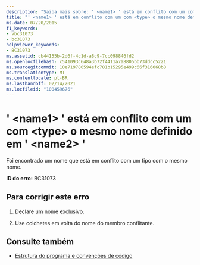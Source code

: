 ```yaml
---
description: "Saiba mais sobre: ' <name1> ' está em conflito com um com <type> o mesmo nome definido em ' <name2> '"
title: "' <name1> ' está em conflito com um com <type> o mesmo nome definido em ' <name2> '"
ms.date: 07/20/2015
f1_keywords:
- vbc31073
- bc31073
helpviewer_keywords:
- BC31073
ms.assetid: cb44155b-2d6f-4c1d-a8c9-7cc098846fd2
ms.openlocfilehash: c541093c648a3b72f4411a7a8805bb73ddcc5221
ms.sourcegitcommit: 10e719780594efc781b15295e499c66f316068b8
ms.translationtype: MT
ms.contentlocale: pt-BR
ms.lasthandoff: 02/14/2021
ms.locfileid: "100459676"
---
```

# <a name="name1-conflicts-with-a-type-by-the-same-name-defined-in-name2"></a>' \<name1> ' está em conflito com um com \<type> o mesmo nome definido em ' \<name2> '

Foi encontrado um nome que está em conflito com um tipo com o mesmo nome.  
  
 **ID do erro:** BC31073  
  
## <a name="to-correct-this-error"></a>Para corrigir este erro  
  
1. Declare um nome exclusivo.  
  
2. Use colchetes em volta do nome do membro conflitante.  
  
## <a name="see-also"></a>Consulte também

- [Estrutura do programa e convenções de código](../programming-guide/program-structure/program-structure-and-code-conventions.md)
